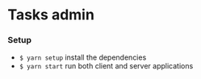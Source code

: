 # Tasks admin

### Setup
- `$ yarn setup` install the dependencies
- `$ yarn start` run both client and server applications


